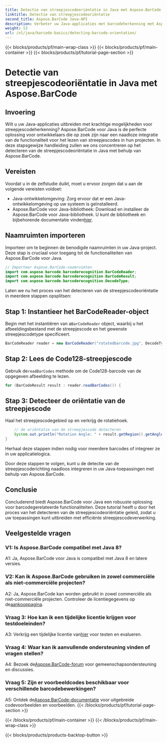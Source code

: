 ```yaml
---
title: Detectie van streepjescodeoriëntatie in Java met Aspose.BarCode
linktitle: Detectie van streepjescodeoriëntatie
second_title: Aspose.BarCode Java-API
description: Verbeter uw Java-applicaties met barcodeherkenning met Aspose.BarCode voor Java. Volg onze stapsgewijze handleiding om moeiteloos de oriëntatie van de streepjescode te detecteren.
weight: 13
url: /nl/java/barcode-basics/detecting-barcode-orientation/
---
```


{{< blocks/products/pf/main-wrap-class >}}
{{< blocks/products/pf/main-container >}}
{{< blocks/products/pf/tutorial-page-section >}}

# Detectie van streepjescodeoriëntatie in Java met Aspose.BarCode

## Invoering

Wilt u uw Java-applicaties uitbreiden met krachtige mogelijkheden voor streepjescodeherkenning? Aspose.BarCode voor Java is de perfecte oplossing voor ontwikkelaars die op zoek zijn naar een naadloze integratie van de functionaliteit voor het lezen van streepjescodes in hun projecten. In deze stapsgewijze handleiding zullen we ons concentreren op het detecteren van de streepjescodeoriëntatie in Java met behulp van Aspose.BarCode.

## Vereisten

Voordat u in de zelfstudie duikt, moet u ervoor zorgen dat u aan de volgende vereisten voldoet:

- Java-ontwikkelomgeving: Zorg ervoor dat er een Java-ontwikkelomgeving op uw systeem is geïnstalleerd.
-  Aspose.BarCode voor Java-bibliotheek: Download en installeer de Aspose.BarCode voor Java-bibliotheek. U kunt de bibliotheek en bijbehorende documentatie vinden[hier](https://releases.aspose.com/barcode/java/).

## Naamruimten importeren

Importeer om te beginnen de benodigde naamruimten in uw Java-project. Deze stap is cruciaal voor toegang tot de functionaliteiten van Aspose.BarCode voor Java.

```java
// Importeer Aspose.BarCode-naamruimten
import com.aspose.barcode.barcoderecognition.BarCodeReader;
import com.aspose.barcode.barcoderecognition.BarCodeResult;
import com.aspose.barcode.barcoderecognition.DecodeType;
```

Laten we nu het proces van het detecteren van de streepjescodeoriëntatie in meerdere stappen opsplitsen:

## Stap 1: Instantieer het BarCodeReader-object

 Begin met het instantiëren van a`BarCodeReader` object, waarbij u het afbeeldingsbestand met de streepjescode en het gewenste streepjescodetype specificeert.

```java
BarCodeReader reader = new BarCodeReader("rotatedbarcode.jpg", DecodeType.CODE_128);
```

## Stap 2: Lees de Code128-streepjescode

 Gebruik de`readBarCodes` methode om de Code128-barcode van de opgegeven afbeelding te lezen.

```java
for (BarCodeResult result : reader.readBarCodes()) {
```

## Stap 3: Detecteer de oriëntatie van de streepjescode

Haal het streepjescodegebied op en verkrijg de rotatiehoek.

```java
    // de oriëntatie van de streepjescode detecteren
    System.out.println("Rotation Angle: " + result.getRegion().getAngle());
}
```

Herhaal deze stappen indien nodig voor meerdere barcodes of integreer ze in uw applicatielogica.

Door deze stappen te volgen, kunt u de detectie van de streepjescoderichting naadloos integreren in uw Java-toepassingen met behulp van Aspose.BarCode.

## Conclusie

Concluderend biedt Aspose.BarCode voor Java een robuuste oplossing voor barcodegerelateerde functionaliteiten. Deze tutorial heeft u door het proces van het detecteren van de streepjescodeoriëntatie geleid, zodat u uw toepassingen kunt uitbreiden met efficiënte streepjescodeverwerking.

## Veelgestelde vragen

### V1: Is Aspose.BarCode compatibel met Java 8?

A1: Ja, Aspose.BarCode voor Java is compatibel met Java 8 en latere versies.

### V2: Kan ik Aspose.BarCode gebruiken in zowel commerciële als niet-commerciële projecten?

 A2: Ja, Aspose.BarCode kan worden gebruikt in zowel commerciële als niet-commerciële projecten. Controleer de licentiegegevens op de[aankooppagina](https://purchase.aspose.com/buy).

### Vraag 3: Hoe kan ik een tijdelijke licentie krijgen voor testdoeleinden?

 A3: Verkrijg een tijdelijke licentie van[hier](https://purchase.aspose.com/temporary-license/) voor testen en evalueren.

### Vraag 4: Waar kan ik aanvullende ondersteuning vinden of vragen stellen?

 A4: Bezoek de[Aspose.BarCode-forum](https://forum.aspose.com/c/barcode/13) voor gemeenschapsondersteuning en discussies.

### Vraag 5: Zijn er voorbeeldcodes beschikbaar voor verschillende barcodebewerkingen?

 A5: Ontdek de[Aspose.BarCode-documentatie](https://reference.aspose.com/barcode/java/) voor uitgebreide codevoorbeelden en voorbeelden.
{{< /blocks/products/pf/tutorial-page-section >}}

{{< /blocks/products/pf/main-container >}}
{{< /blocks/products/pf/main-wrap-class >}}

{{< blocks/products/products-backtop-button >}}
